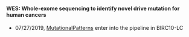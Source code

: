 #### WES: Whole-exome sequencing to identify novel drive mutation for human cancers


* 07/27/2019, [MutationalPatterns](https://bioconductor.org/packages/release/bioc/html/MutationalPatterns.html) enter into the pipeline in BIRC10-LC

